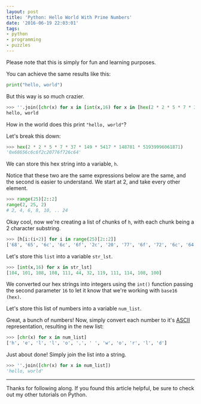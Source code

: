 ```yaml
---
layout: post
title: 'Python: Hello World With Prime Numbers'
date: '2016-06-19 22:03:01'
tags:
- python
- programming
- puzzles
---
```


Please note that this is simply for fun and learning purposes.

You can achieve the same results like this:
```python
print("hello, world")
```

But this way is so much crazier.
```python
>>> ''.join([chr(x) for x in [int(x,16) for x in [hex(2 * 2 * 5 * 7 * 37 * 149 * 5417 * 148781 * 51939996061871)[i:(i+2)] for i in range(25)][2::2]]])
hello, world
```

How in the world does this print `"hello, world"`?

Let's break this down:

```python
>>> hex(2 * 2 * 5 * 7 * 37 * 149 * 5417 * 148781 * 51939996061871) 
'0x68656c6c6f2c20776f726c64'
```
We can store this hex string into a variable, `h`.

Notice that these two are the same expressions below are the same, and the second is easier to understand. We start at 2, and take every other element.
```python
>>> range(25)[2::2]
range(2, 25, 2)
# 2, 4, 6, 8, 10, .. 24
```

Okay cool, now we're creating a list of chunks of `h`, with each chunk being a 2 character substring.

```python
>>> [h[i:(i+2)] for i in range(25)[2::2]]
['68', '65', '6c', '6c', '6f', '2c', '20', '77', '6f', '72', '6c', '64']
```
Let's store this `list` into a variable `str_lst`.

```python
>>> [int(x,16) for x in str_lst]
[104, 101, 108, 108, 111, 44, 32, 119, 111, 114, 108, 100]
```
We converted our hex strings into integers using the `int()` function passing the second parameter `16` to let it know that we're working with `base16 (hex)`.

Let's store this list of numbers into a variable `num_list`.

Great, a bunch of numbers! 
Now, simply convert each number to it's [ASCII](http://www.asciitable.com/) representation, resulting in the new list:

```python
>>> [chr(x) for x in num_list]
['h', 'e', 'l', 'l', 'o', ',', ' ', 'w', 'o', 'r', 'l', 'd']
```

Just about done!
Simply join the list into a string.
```python
>>> ''.join([chr(x) for x in num_list])
'hello, world'
```

---

Thanks for following along. If you found this article helpful, be sure to check out my other tutorials on Python.
